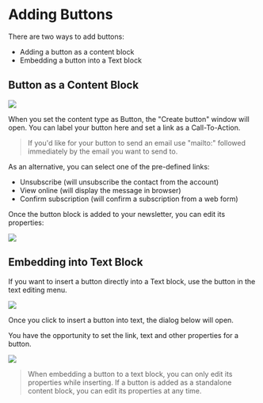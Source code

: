 # Adding Buttons

There are two ways to add buttons:

* Adding a button as a content block
* Embedding a button into a Text block

## Button as a Content Block

![](images/Selection_452.png)


When you set the content type as Button, the "Create button" window will open. 
You can label your button here and set a link as a Call-To-Action. 

> If you'd like for your button to send an email use "mailto:" followed immediately by the email you 
want to send to.

As an alternative, you can select one of the pre-defined links:

* Unsubscribe (will unsubscribe the contact from the account)
* View online (will display the message in browser)
* Confirm subscription (will confirm a subscription from a web form)

Once the button block is added to your newsletter, you can edit its properties: 
 

![](images/Selection_876.png)



## Embedding into Text Block

If you want to insert a button directly into a Text block, use the button in the   
text editing menu. 

![](images/Selection_877.png)

Once you click to insert a button into text, the dialog below will open. 

You have the opportunity to set the link, text and other properties for a button.  

![](images/Selection_878.png)


> When embedding a button to a text block, you can only edit its properties while inserting.
> If a button is added as a standalone content block, you can edit its properties at any time.  
